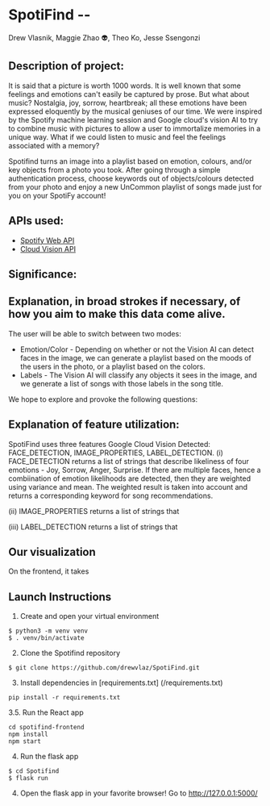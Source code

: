 # SpotiFind --

Drew Vlasnik, Maggie Zhao :alien:, Theo Ko, Jesse Ssengonzi

## Description of project:

It is said that a picture is worth 1000 words. It is well known that some feelings and emotions can't easily be captured by prose. But what about music?  Nostalgia, joy, sorrow, heartbreak; all these emotions have been expressed eloquently by the musical geniuses of our time. We were inspired by the Spotify machine learning session and Google cloud's vision AI to try to combine music with pictures to allow a user to immortalize memories in a unique way. What if we could listen to music and feel the feelings associated with a memory?

Spotifind turns an image into a playlist based on emotion, colours, and/or key objects from a photo you took. After going through a simple authentication process, choose keywords out of objects/colours detected from your photo and enjoy a new UnCommon playlist of songs made just for you on your SpotiFy account!

## APIs used:
- [Spotify Web API](https://developer.spotify.com/documentation/web-api/)
- [Cloud Vision API](https://cloud.google.com/vision)

## Significance:

## Explanation, in broad strokes if necessary, of how you aim to make this data come alive.

The user will be able to switch between two modes:
- Emotion/Color - Depending on whether or not the Vision AI can detect faces in the image, we can generate a playlist based on the moods of the users in the photo, or a playlist based on the colors.
- Labels - The Vision AI will classify any objects it sees in the image, and we generate a list of songs with those labels in the song title.


We hope to explore and provoke the following questions:


## Explanation of feature utilization:

SpotiFind uses three features Google Cloud Vision Detected: FACE_DETECTION, IMAGE_PROPERTIES, LABEL_DETECTION. 
(i) FACE_DETECTION returns a list of strings that describe likeliness of four emotions - Joy, Sorrow, Anger, Surprise. If there are multiple faces, hence a combiination of emotion likelihoods are detected, then they are weighted using variance and mean. The weighted result is taken into account and returns a corresponding keyword for song recommendations. 

(ii) IMAGE_PROPERTIES returns a list of strings that 

(iii) LABEL_DETECTION returns a list of strings that 

## Our visualization

On the frontend, it takes 

## Launch Instructions
1. Create and open your virtual environment

```
$ python3 -m venv venv
$ . venv/bin/activate
```

2. Clone the Spotifind repository

```
$ git clone https://github.com/drewvlaz/SpotiFind.git
```

3. Install dependencies in [requirements.txt] (/requirements.txt)

```
pip install -r requirements.txt
```
3.5. Run the React app
```
cd spotifind-frontend
npm install
npm start
```

4. Run the flask app
```
$ cd Spotifind
$ flask run
```

4. Open the flask app in your favorite browser!
  Go to http://127.0.0.1:5000/
